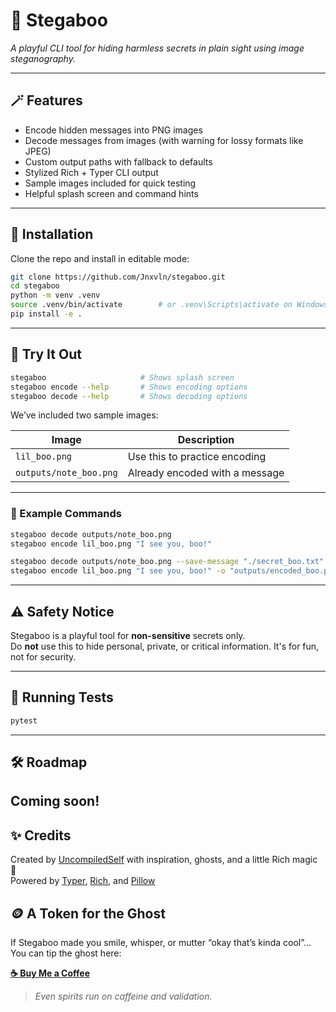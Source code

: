 # 👻 Stegaboo

*A playful CLI tool for hiding harmless secrets in plain sight using image steganography.*

---

## 🪄 Features

- Encode hidden messages into PNG images
- Decode messages from images (with warning for lossy formats like JPEG)
- Custom output paths with fallback to defaults
- Stylized Rich + Typer CLI output
- Sample images included for quick testing
- Helpful splash screen and command hints

---

## 🚀 Installation

Clone the repo and install in editable mode:

```bash
git clone https://github.com/Jnxvln/stegaboo.git
cd stegaboo
python -m venv .venv
source .venv/bin/activate        # or .venv\Scripts\activate on Windows
pip install -e .
```

---

## 🎯 Try It Out

```bash
stegaboo                     # Shows splash screen
stegaboo encode --help       # Shows encoding options
stegaboo decode --help       # Shows decoding options
```

We’ve included two sample images:

| Image               | Description                  |
|--------------------|------------------------------|
| `lil_boo.png`       | Use this to practice encoding |
| `outputs/note_boo.png` | Already encoded with a message |

---

### 🧪 Example Commands

```bash
stegaboo decode outputs/note_boo.png
stegaboo encode lil_boo.png "I see you, boo!"
```

```bash
stegaboo decode outputs/note_boo.png --save-message "./secret_boo.txt"
stegaboo encode lil_boo.png "I see you, boo!" -o "outputs/encoded_boo.png"
```

---

## ⚠️ Safety Notice

Stegaboo is a playful tool for **non-sensitive** secrets only.  
Do **not** use this to hide personal, private, or critical information. It's for fun, not for security.

---

## 🧪 Running Tests

```bash
pytest
```

---

## 🛠️ Roadmap

Coming soon!
---

## ✨ Credits

Created by [UncompiledSelf](https://github.com/Jnxvln) with inspiration, ghosts, and a little Rich magic 👻  
Powered by [Typer](https://typer.tiangolo.com/), [Rich](https://rich.readthedocs.io/), and [Pillow](https://python-pillow.org/)

## 🪙 A Token for the Ghost

If Stegaboo made you smile, whisper, or mutter “okay that’s kinda cool”...  
You can tip the ghost here:

[**☕ Buy Me a Coffee**](https://buymeacoffee.com/uncompiledself)

> _Even spirits run on caffeine and validation._
